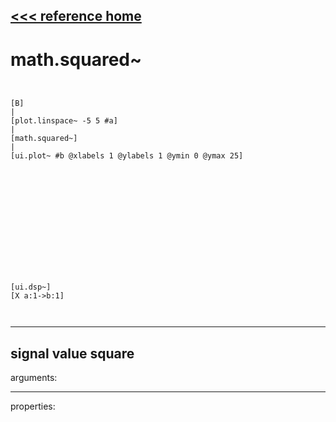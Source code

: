 [<<< reference home](ceammc_lib.md)
---

# math.squared~

```


[B]
|
[plot.linspace~ -5 5 #a]
|
[math.squared~]
|
[ui.plot~ #b @xlabels 1 @ylabels 1 @ymin 0 @ymax 25]














[ui.dsp~]
[X a:1->b:1]

            
```
---
signal value square
---
arguments:


---
properties:


